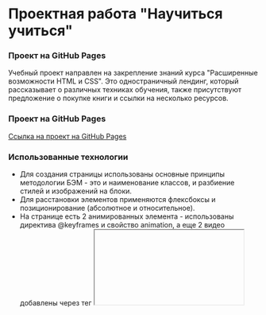 
# Проектная работа "Научиться учиться"

### Проект на GitHub Pages

Учебный проект направлен на закрепление знаний курса "Расширенные возможности HTML и CSS".
Это одностраничный лендинг, который рассказывает о различных техниках обучения, также присутствуют предложение о покупке книги и ссылки на несколько ресурсов. 

### Проект на GitHub Pages

[Ссылка на проект на GitHub Pages](https://kotezh.github.io/how-to-learn/)

### Использованные технологии

* Для создания страницы использованы основные принципы методологии БЭМ - это и наименование классов, и разбиение стилей и изображений на блоки. 
* Для расстановки элементов применяются флексбоксы и позиционирование (абсолютное и относительное). 
* На странице есть 2 анимированных элемента - использованы директива @keyframes и свойство animation, а еще 2 видео добавлены через тег <iframe>.

